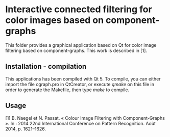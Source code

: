 # Interactive connected filtering for color images based on component-graphs

This folder provides a graphical application based on Qt for color image filtering based on component-graphs.
This work is described in [1].

## Installation - compilation
This applications has been compiled with Qt 5. To compile, you can either import the file cgraph.pro in QtCreator, or execute *qmake* on this file in order to generate the Makefile, then type *make* to compile.

## Usage


[1] B. Naegel et N. Passat. « Colour Image Filtering with Component-Graphs ». In : 2014 22nd International Conference on Pattern Recognition. Août 2014, p. 1621–1626.
